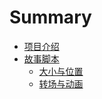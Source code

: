 # Summary

- [项目介绍](./introduction.md)
- [故事脚本](./grammar.md)
  - [大小与位置](./sizes.md)
  - [转场与动画](./animations.md)
